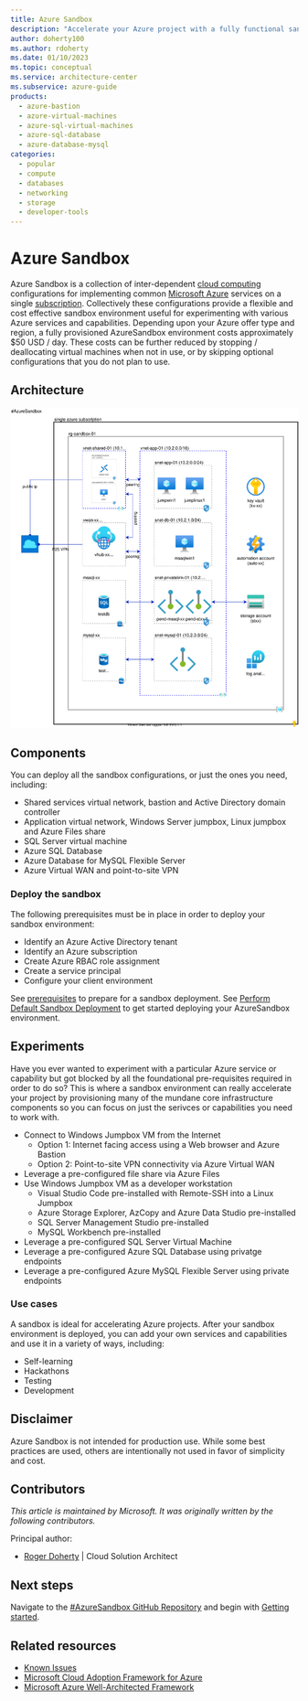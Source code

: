 ```yaml
---
title: Azure Sandbox
description: "Accelerate your Azure project with a fully functional sandbox environment."
author: doherty100
ms.author: rdoherty
ms.date: 01/10/2023
ms.topic: conceptual
ms.service: architecture-center
ms.subservice: azure-guide
products:
  - azure-bastion
  - azure-virtual-machines
  - azure-sql-virtual-machines
  - azure-sql-database
  - azure-database-mysql
categories:
  - popular
  - compute
  - databases
  - networking
  - storage
  - developer-tools
---
```


# Azure Sandbox

Azure Sandbox is a collection of inter-dependent [cloud computing](https://azure.microsoft.com/overview/what-is-cloud-computing) configurations for implementing common [Microsoft Azure](https://azure.microsoft.com/overview/what-is-azure/) services on a single [subscription](https://learn.microsoft.com/azure/azure-glossary-cloud-terminology#subscription). Collectively these configurations provide a flexible and cost effective sandbox environment useful for experimenting with various Azure services and capabilities. Depending upon your Azure offer type and region, a fully provisioned AzureSandbox environment costs approximately $50 USD / day. These costs can be further reduced by stopping / deallocating virtual machines when not in use, or by skipping optional configurations that you do not plan to use.
  
## Architecture

![diagram](./azuresandbox.drawio.svg)

## Components

You can deploy all the sandbox configurations, or just the ones you need, including:

- Shared services virtual network, bastion and Active Directory domain controller
- Application virtual network, Windows Server jumpbox, Linux jumpbox and Azure Files share
- SQL Server virtual machine
- Azure SQL Database
- Azure Database for MySQL Flexible Server
- Azure Virtual WAN and point-to-site VPN

### Deploy the sandbox

The following prerequisites must be in place in order to deploy your sandbox environment:

- Identify an Azure Active Directory tenant
- Identify an Azure subscription
- Create Azure RBAC role assignment
- Create a service principal
- Configure your client environment

See [prerequisites](https://github.com/Azure-Samples/azuresandbox#prerequisites) to prepare for a sandbox deployment. See [Perform Default Sandbox Deployment](https://github.com/Azure-Samples/azuresandbox#perform-default-sandbox-deployment) to get started deploying your AzureSandbox environment.

## Experiments

Have you ever wanted to experiment with a particular Azure service or capability but got blocked by all the foundational pre-requisites required in order to do so? This is where a sandbox environment can really accelerate your project by provisioning many of the mundane core infrastructure components so you can focus on just the serivces or capabilities you need to work with.

- Connect to Windows Jumpbox VM from the Internet
  - Option 1: Internet facing access using a Web browser and Azure Bastion
  - Option 2: Point-to-site VPN connectivity via Azure Virtual WAN
- Leverage a pre-configured file share via Azure Files
- Use Windows Jumpbox VM as a developer workstation
  - Visual Studio Code pre-installed with Remote-SSH into a Linux Jumpbox
  - Azure Storage Explorer, AzCopy and Azure Data Studio pre-installed
  - SQL Server Management Studio pre-installed
  - MySQL Workbench pre-installed
- Leverage a pre-configured SQL Server Virtual Machine
- Leverage a pre-configured Azure SQL Database using privatge endpoints
- Leverage a pre-configured Azure MySQL Flexible Server using private endpoints

### Use cases

A sandbox is ideal for accelerating Azure projects. After your sandbox environment is deployed, you can add your own services and capabilities and use it in a variety of ways, including:

- Self-learning
- Hackathons
- Testing
- Development

## Disclaimer

Azure Sandbox is not intended for production use. While some best practices are used, others are intentionally not used in favor of simplicity and cost.

## Contributors

*This article is maintained by Microsoft. It was originally written by the following contributors.*

Principal author:

- [Roger Doherty](https://www.linkedin.com/in/roger-doherty-805635b/) | Cloud Solution Architect

## Next steps

Navigate to the [#AzureSandbox GitHub Repository](https://github.com/Azure-Samples/azuresandbox) and begin with [Getting started](https://github.com/Azure-Samples/azuresandbox#getting-started).

## Related resources

- [Known Issues](https://github.com/Azure-Samples/azuresandbox#known-issues)
- [Microsoft Cloud Adoption Framework for Azure](https://learn.microsoft.com/azure/cloud-adoption-framework/)
- [Microsoft Azure Well-Architected Framework](https://learn.microsoft.com/azure/architecture/framework/)
